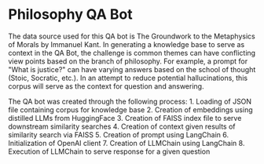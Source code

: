 # Philosophy QA Bot

The data source used for this QA bot is The Groundwork to the Metaphysics of Morals by Immanuel Kant. In generating a knowledge base to serve as context in the QA Bot, the challenge is common themes can have conflicting view points based on the branch of philosophy.  For example, a prompt for "What is justice?" can have varying answers based on the school of thought (Stoic, Socratic, etc.). In an attempt to reduce potential hallucinations, this corpus will serve as the context for question and answering.

The QA bot was created through the following process:
    1. Loading of JSON file containing corpus for knowledge base
    2. Creation of embeddings using distilled LLMs from HuggingFace 
    3. Creation of FAISS index file to serve downstream similarity searches
    4. Creation of context given results of similarity search via FAISS
    5. Creation of prompt using LangChain
    6. Initialization of OpenAI client
    7. Creation of LLMChain using LangChain
    8. Execution of LLMChain to serve response for a given question